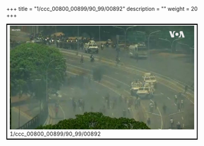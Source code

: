 +++
title = "1/ccc_00800_00899/90_99/00892"
description = ""
weight = 20
+++

<table style="border:2px solid black;max-width:800px;max-height:800px;" 
><tr><td>
<img class="center-fit-jpg"
src="/jpg_/aaa_20190430_NxaOmWaI8sI_00891.jpg">
1/ccc_00800_00899/90_99/00892
</img></td></tr></table>
